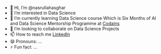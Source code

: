 - 👋 Hi, I’m @nasrullahasghar
- 👀 I’m interested in Data Science
- 🌱 I’m currently learning Data Science course Which is Six Months of AI and Data Science Mentorship Programme at [Codains](https://codanics.com/)
- 💞️ I’m looking to collaborate on Data Science Projects
- 📫 How to reach me [LinkedIn](www.linkedin.com/in/inasrullah-asghar)
- 😄 Pronouns: ...
- ⚡ Fun fact: ...

<!---
nasrullahasghar/nasrullahasghar is a ✨ special ✨ repository because its `README.md` (this file) appears on your GitHub profile.
You can click the Preview link to take a look at your changes.
--->
